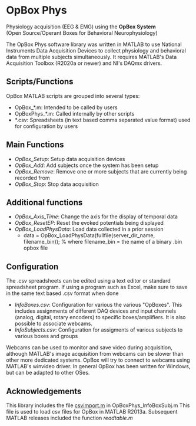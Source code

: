 # OpBox Phys

Physiology acquisition (EEG & EMG) using the **OpBox System**  
(Open Source/Operant Boxes for Behavioral Neurophysiology)
 
The OpBox Phys software library was written in MATLAB to use National Instruments Data Acquisition Devices to collect physiology and behavioral data from multiple subjects simultaneously. It requires MATLAB's Data Acquisition Toolbox (R2020a or newer) and NI's DAQmx drivers.

## Scripts/Functions
OpBox MATLAB scripts are grouped into several types:  

* OpBox_\*.m: Intended to be called by users  
* OpBoxPhys_\*.m: Called internally by other scripts
* \*.csv: Spreadsheets (in text based comma separated value format) used for configuration by users

## Main Functions
* *OpBox_Setup*: Setup data acquisition devices
* *OpBox_Add*: Add subjects once the system has been setup
* *OpBox_Remove*: Remove one or more subjects that are currently being recorded from
* *OpBox_Stop*: Stop data acquisition

## Additional functions
* *OpBox\_Axis\_Time*: Change the axis for the display of temporal data
* *OpBox_ResetEP*: Reset the evoked potentials being displayed
* *OpBox_LoadPhysData*: Load data collected in a prior session
	* data = OpBox_LoadPhysData(fullfile(server_dir_name, filename_bin)); % where filename_bin = the name of a binary .bin opbox file

## Configuration
The .csv spreadsheets can be edited using a text editor or standard spreadsheet program. If using a program such as Excel, make sure to save in the same text based .csv format when done

* *InfoBoxes.csv*: Configuration for various the various "OpBoxes". This includes assignments of different DAQ devices and input channels (analog, digital, rotary encoders) to specific boxes/amplifiers. It is also possible to associate webcams.
* *InfoSubjects.csv*: Configuration for assigments of various subjects to various boxes and groups

Webcams can be used to monitor and save video during acquisition, although MATLAB's image acquisition from webcams can be slower than other more dedicated systems. OpBox will try to connect to webcams using MATLAB's winvideo driver. In general OpBox has been written for Windows, but can be adapted to other OSes.

## Acknowledgements

This library includes the file [csvimport.m](http://uk.mathworks.com/matlabcentral/fileexchange/23573-csvimport) in OpBoxPhys_InfoBoxSubj.m
This file is used to load csv files for OpBox in MATLAB R2013a. 
Subsequent MATLAB releases included the function *readtable.m*
